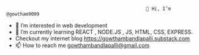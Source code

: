                                                        👋 Hi, I’m @gowtham9009
- 👀 I’m interested in web development
- 🌱 I’m currently learning REACT , NODE.JS , JS, HTML, CSS, EXPRESS.
- Checkout my internet blog https://gowthambandlapalli.substack.com
- 📫 How to reach me gowthambandlapalli@gmail.com

<!---
gowtham9009/gowtham9009 is a ✨ special ✨ repository because its `README.md` (this file) appears on your GitHub profile.
You can click the Preview link to take a look at your changes.
--->
